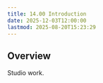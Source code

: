 ```yaml
---
title: 14.00 Introduction
date: 2025-12-03T12:00:00
lastmod: 2025-08-20T15:23:29
---
```


## Overview

Studio work.

